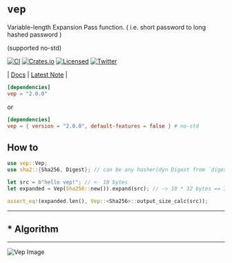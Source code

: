 # **`vep`**

Variable-length Expansion Pass function. ( i.e. short password to long hashed password )

(supported no-std)  

[![CI][ci-badge]][ci-url]
[![Crates.io][crates-badge]][crates-url]
[![Licensed][license-badge]][license-url]
[![Twitter][twitter-badge]][twitter-url]

[ci-badge]: https://github.com/just-do-halee/vep/actions/workflows/ci.yml/badge.svg
[crates-badge]: https://img.shields.io/crates/v/vep.svg?labelColor=383636
[license-badge]: https://img.shields.io/crates/l/vep?labelColor=383636
[twitter-badge]: https://img.shields.io/twitter/follow/do_halee?style=flat&logo=twitter&color=4a4646&labelColor=333131&label=just-do-halee

[ci-url]: https://github.com/just-do-halee/vep/actions
[twitter-url]: https://twitter.com/do_halee
[crates-url]: https://crates.io/crates/vep
[license-url]: https://github.com/just-do-halee/vep
| [Docs](https://docs.rs/vep) | [Latest Note](https://github.com/just-do-halee/vep/blob/main/CHANGELOG.md) |

```toml
[dependencies]
vep = "2.0.0"
```

or

```toml
[dependencies]
vep = { version = "2.0.0", default-features = false } # no-std
```

## How to

```rust
use vep::Vep;
use sha2::{Sha256, Digest}; // can be any hasher(dyn Digest from `digest` crate)

let src = b"hello vep!"; // <- 10 bytes
let expanded = Vep(Sha256::new()).expand(src); // -> 10 * 32 bytes == 320 bytes

assert_eq!(expanded.len(), Vep::<Sha256>::output_size_calc(src));
```
---
## * Algorithm
---
![Vep Image](https://i.ibb.co/WgTkyXF/vep2.png)